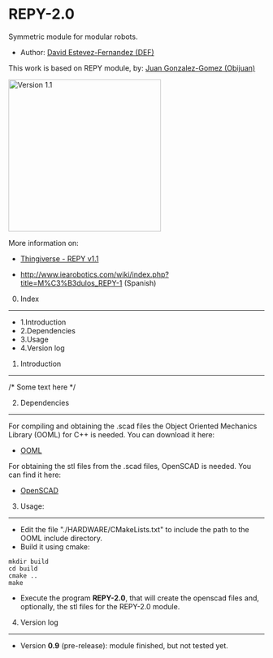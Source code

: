 REPY-2.0
=========================================================

Symmetric module for modular robots.


* Author: [David Estevez-Fernandez (DEF)](http://www.thingiverse.com/DEF)

This work is based on REPY module, by:
[Juan Gonzalez-Gomez (Obijuan)](http://www.thingiverse.com/Obijuan)


<img src="http://www.iearobotics.com/wiki/images/2/2e/Repy1-v1.1-1.jpg" alt="Version 1.1" width="300" /> 

More information on: 

* [Thingiverse - REPY v1.1](http://www.thingiverse.com/thing:13442)

* http://www.iearobotics.com/wiki/index.php?title=M%C3%B3dulos_REPY-1 (Spanish)

0. Index
-------------------------------------------------------------------
 * 1.Introduction
 * 2.Dependencies
 * 3.Usage
 * 4.Version log


1. Introduction
--------------------------------------------------------------------
/* Some text here */

2. Dependencies
--------------------------------------------------------------------
For compiling and obtaining the .scad files the Object Oriented Mechanics Library (OOML) for C++ is needed.
You can download it here:

 * [OOML](http://iearobotics.com/oomlwiki/doku.php?id=start)

For obtaining the stl files from the .scad files, OpenSCAD is needed.
You can find it here:

 * [OpenSCAD](http://www.openscad.org/)


3. Usage:
---------------------------------------------------------
* Edit the file "./HARDWARE/CMakeLists.txt" to include the path to the OOML include directory.
* Build it using cmake:

`mkdir build`						<br>
`cd build` 						<br>
`cmake ..`						<br>
`make`							<br>

* Execute the program **REPY-2.0**, that will create the openscad files and, optionally, the stl files
for the REPY-2.0 module.

4. Version log
-----------------------------------------------------------

 * Version **0.9** (pre-release): module finished, but not tested yet.


